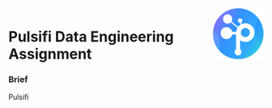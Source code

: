 <img align="right" width="100" height="100" src="./src/pulsifi.png">

# Pulsifi Data Engineering Assignment
### Brief
Pulsifi 
